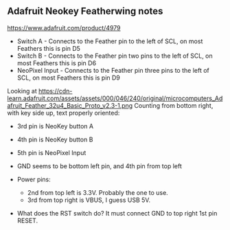 ## Adafruit Neokey Featherwing notes

https://www.adafruit.com/product/4979

* Switch A - Connects to the Feather pin to the left of SCL, on most Feathers this is pin D5
* Switch B - Connects to the Feather pin two pins to the left of SCL, on most Feathers this is pin D6
* NeoPixel Input - Connects to the Feather pin three pins to the left of SCL, on most Feathers this is pin D9

Looking at https://cdn-learn.adafruit.com/assets/assets/000/046/240/original/microcomputers_Adafruit_Feather_32u4_Basic_Proto_v2.3-1.png
Counting from bottom right, with key side up, text properly oriented:
* 3rd pin is NeoKey button A
* 4th pin is NeoKey button B
* 5th pin is NeoPixel Input
* GND seems to be bottom left pin, and 4th pin from top left
* Power pins:
  * 2nd from top left is 3.3V. Probably the one to use.
  * 3rd from top right is VBUS, I guess USB 5V.

* What does the RST switch do? It must connect GND to top right 1st pin RESET.
